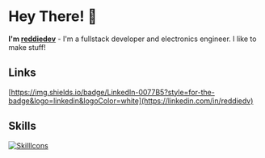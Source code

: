 # Hey There! 👋
**I'm [reddiedev](https://www.reddie.dev)** - I'm a fullstack developer and electronics engineer. I like to make stuff!

## Links
[https://img.shields.io/badge/LinkedIn-0077B5?style=for-the-badge&logo=linkedin&logoColor=white](https://linkedin.com/in/reddiedv)

## Skills
[![SkillIcons](https://skillicons.dev/icons?i=js,ts,html,css,nodejs,py,tailwind,vue,nuxt,mongodb,prisma,docker,figma)](https://skillicons.dev)<br/>
